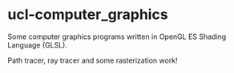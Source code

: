 # ucl-computer_graphics

Some computer graphics programs written in OpenGL ES Shading Language (GLSL).

Path tracer, ray tracer and some rasterization work!
